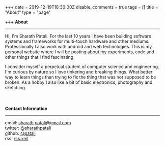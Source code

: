 +++
date = 2019-12-19T18:30:00Z
disable_comments = true
tags = []
title = "About"
type = "page"

+++
**About**
***

Hi, I'm Sharath Patali. For the last 10 years I have been building software systems and frameworks for multi-touch hardware and other mediums. Professionally I also work with android and web technologies. This is my personal website where I will be posting about my experiments, code and other things that I find fascinating.

I consider myself a perpetual student of computer science and engineering. I'm curious by nature so I love tinkering and breaking things. What better way to learn things than trying to fix the thing that was not supposed to be broken. As a hobby I also like a bit of basic electronics, photography and sketching.  
  \
  \
  \
**Contact Information**
***

email: sharath.patali@gmail.com  
twitter: [@sharathpatali](https://twitter.com/sharathpatali)  
github: [@patali](https://github.com/patali)  
rss: [rss.xml](https://patali.in/index.xml)